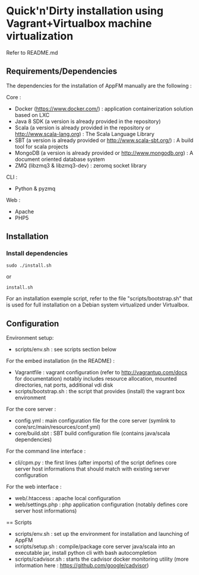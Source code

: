 # Quick'n'Dirty installation using Vagrant+Virtualbox machine virtualization

Refer to README.md

## Requirements/Dependencies

The dependencies for the installation of AppFM manually are the following :

Core : 
- Docker (https://www.docker.com/) : application containerization solution based on LXC
- Java 8 SDK (a version is already provided in the repository)
- Scala (a version is already provided in the repository or http://www.scala-lang.org) : The Scala Language Library
- SBT (a version is already provided or http://www.scala-sbt.org/) : A build tool for scala projects
- MongoDB (a version is already provided or http://www.mongodb.org) : A document oriented database system  
- ZMQ (libzmq3 & libzmq3-dev) : zeromq socket library

CLI :
- Python & pyzmq  

Web :
- Apache
- PHP5

## Installation

### Install dependencies

```
sudo ./install.sh
```

or 

```
install.sh
```



For an installation exemple script, refer to the file "scripts/bootstrap.sh" that is used for full installation on a Debian system virtualized under Virtualbox.
## Configuration

Environment setup:
- scripts/env.sh : see scripts section below

For the embed installation (in the README) :
- Vagrantfile : vagrant configuration (refer to http://vagrantup.com/docs for documentation) notably includes resource allocation, mounted directories, nat ports, additional vdi disk
- scripts/bootstrap.sh : the script that provides (install) the vagrant box environment

For the core server : 
- config.yml : main configuration file for the core server (symlink to core/src/main/resources/conf.yml)
- core/build.sbt : SBT build configuration file (contains java/scala dependencies)

For the command line interface :
- cli/cpm.py : the first lines (after imports) of the script defines core server host informations that should match with existing server configuration

For the web interface :
- web/.htaccess : apache local configuration
- web/settings.php : php application configuration (notably defines core server host informations)

== Scripts

- scripts/env.sh : set up the environment for installation and launching of AppFM
- scripts/setup.sh : compile/package core server java/scala into an executable jar, install python cli with bash autocompletion
- scripts/cadvisor.sh : starts the cadvisor docker monitoring utility (more information here : https://github.com/google/cadvisor)


